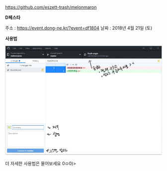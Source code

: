 ﻿https://github.com/eszett-trash/melonmaron

**D페스타**

주소 : <https://event.dong-ne.kr/?event=df1804>
날짜 : 2018년 4월 21일 (토)

**사용법**

![Alt text](/etc/img.jpg)

더 자세한 사용법은 물어보세요 0ㅁ0)>